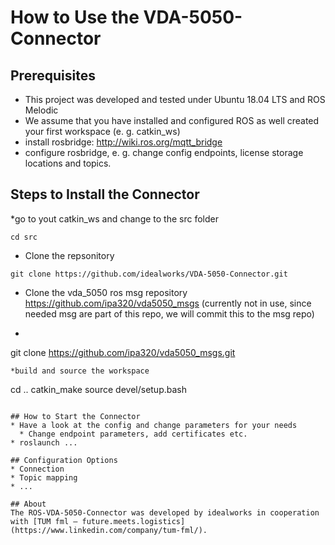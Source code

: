 # How to Use the VDA-5050-Connector

## Prerequisites
* This project was developed and tested under Ubuntu 18.04 LTS and ROS Melodic
* We assume that you have installed and configured ROS as well created your first workspace (e. g. catkin_ws)
* install rosbridge: http://wiki.ros.org/mqtt_bridge
* configure rosbridge, e. g. change config endpoints, license storage locations and topics.

## Steps to Install the Connector
*go to yout catkin_ws and change to the src folder
```console
cd src
```
* Clone the repsonitory
```console
git clone https://github.com/idealworks/VDA-5050-Connector.git
```
* Clone the vda_5050 ros msg repository https://github.com/ipa320/vda5050_msgs (currently not in use, since needed msg are part of this repo, we will commit this to the msg repo)
* ```console
git clone https://github.com/ipa320/vda5050_msgs.git
```
*build and source the workspace 
```
cd ..
catkin_make
source devel/setup.bash
```

## How to Start the Connector
* Have a look at the config and change parameters for your needs
  * Change endpoint parameters, add certificates etc.
* roslaunch ...

## Configuration Options
* Connection
* Topic mapping
* ...

## About
The ROS-VDA-5050-Connector was developed by idealworks in cooperation with [TUM fml – future.meets.logistics](https://www.linkedin.com/company/tum-fml/).
